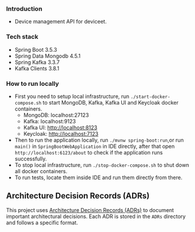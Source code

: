### Introduction

- Device management API for deviceet.

### Tech stack

- Spring Boot 3.5.3
- Spring Data Mongodb 4.5.1
- Spring Kafka 3.3.7
- Kafka Clients 3.8.1

### How to run locally

- First you need to setup local infrastructure, run `./start-docker-compose.sh` to start MongoDB, Kafka, Kafka UI and
  Keycloak docker containers.
    - MongoDB: localhost:27123
    - Kafka: localhost:9123
    - Kafka UI: [http://localhost:8123](http://localhost:8123)
    - Keycloak: [http://localhost:7123](http://localhost:7123)
- Then to run the application locally, run `./mvnw spring-boot:run`,or run `main()` in `SpringBootWebApplication` in IDE
  directly, after that open
  `http://localhost:6123/about` to check if the application runs successfully.
- To stop local infrastructure, run `./stop-docker-compose.sh` to shut down all docker containers.
- To run tests, locate them inside IDE and run them directly from there.

## Architecture Decision Records (ADRs)

This project uses [Architecture Decision Records (ADRs)](https://adr.github.io/) to document important architectural decisions. Each ADR is stored in the `ADRs` directory and follows a specific format.
